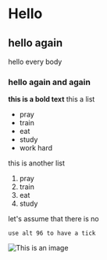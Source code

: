 # Hello
## hello again 
hello every body
### hello again and again
**this is a bold text**
this a list
- pray
- train
- eat 
- study
- work hard

this is another list

1. pray
2. train
3. eat
4. study

let's assume that there is no

`use alt 96 to have a tick`

![This is an image](https://myoctocat.com/assets/images/base-octocat.svg)
